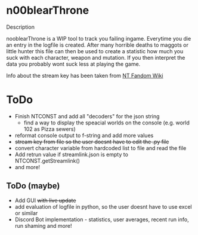 # n00blearThrone
Description

nooblearThrone is a WIP tool to track you failing ingame.
Everytime you die an entry in the logfile is created.
After many horrible deaths to maggots or little hunter this file can then be used to create a statistic how much you suck with each character, weapon and mutation.
If you then interpret the data you probably wont suck less at playing the game.

Info about the stream key has been taken from [NT Fandom Wiki](https://nuclear-throne.fandom.com/wiki/Stream_Keys)

# ToDo
* Finish NTCONST and add all "decoders" for the json string
  * find a way to display the speacial worlds on the console (e.g. world 102 as Pizza sewers)
* reformat console output to f-string and add more values
* ~~stream key from file so the user doesnt have to edit the .py file~~
* convert character variable from hardcoded list to file and read the file
* Add retrun value if streamlink.json is empty to NTCONST.getStreamlink()
* and more!


## ToDo (maybe)
* Add GUI ~~with live update~~
* add evaluation of logfile in python, so the user doesnt have to use excel or similar
* Discord Bot implementation - statistics, user averages, recent run info, run shaming and more!

